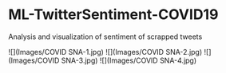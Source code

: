 # ML-TwitterSentiment-COVID19
 Analysis and visualization of sentiment of scrapped tweets

![](Images/COVID SNA-1.jpg)
![](Images/COVID SNA-2.jpg)
![](Images/COVID SNA-3.jpg)
![](Images/COVID SNA-4.jpg)